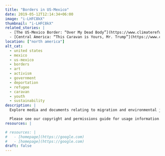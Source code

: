 ```yaml
---
title: "Borders in US-Mexico"
date: 2019-05-12T12:14:34+06:00
image: "i-LHFC8kX"
thumbnail: "i-LHFC8kX"
related_stories: |
  - [The US-Mexico Border: “Over My Dead Body”](https://www.climaterefugeestories.com/stories/us-mexico-border-post/)
  - [Central America: “This Caravan is Yours, Mr. Trump”](https://www.climaterefugeestories.com/stories/central-america-caravan-post/)
location: ["north america"]
alt_cat:
  - united states
  - mexico
  - us-mexico
  - borders
  - art
  - activism
  - government
  - deportation
  - refugee
  - caravan
  - youth
  - sustainability
description: |
  Explore media and documents relating to migration and environmental justice at the US-Mexico Border. This collection primarily features images of the US-Mexico border wall and the Binational Friendship Garden in Playas, Tijuana, and an interview with journalist Todd Miller. 

  Please see our copyright and permissions guide for usage information.
resources: |

# resources: |
#   - [homepage](https://google.com)
#   - [homepage](https://google.com)
draft: false
---
```

